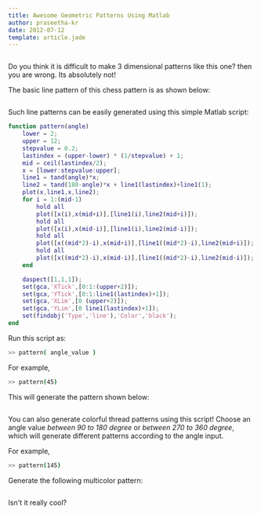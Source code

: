 ```yaml
---
title: Awesome Geometric Patterns Using Matlab
author: praseetha-kr
date: 2012-07-12
template: article.jade
---
```


<img title="pattern-chess" src="http://i844.photobucket.com/albums/ab6/voidimagineer/pattern-chess_zps935c0079.png" alt="" />

Do you think it is difficult to make 3 dimensional patterns like this one? then you are wrong. Its absolutely not! 

The basic line pattern of this chess pattern is as shown below:

<img title="35 deg pattern" src="http://i844.photobucket.com/albums/ab6/voidimagineer/35_zps17cad995.png" alt=""/>

Such line patterns can be easily generated using this simple Matlab script:

```matlab
function pattern(angle)
	lower = 2;
	upper = 12;
	stepvalue = 0.2;
	lastindex = (upper-lower) * (1/stepvalue) + 1;
	mid = ceil(lastindex/2);
	x = [lower:stepvalue:upper];
	line1 = tand(angle)*x;
	line2 = tand(180-angle)*x + line1(lastindex)+line1(1);
	plot(x,line1,x,line2);
	for i = 1:(mid-1)
		hold all
		plot([x(i),x(mid+i)],[line1(i),line2(mid+i)]);
		hold all
		plot([x(i),x(mid-i)],[line1(i),line2(mid-i)]);
		hold all
		plot([x((mid*2)-i),x(mid+i)],[line1((mid*2)-i),line2(mid+i)]);
		hold all
		plot([x((mid*2)-i),x(mid-i)],[line1((mid*2)-i),line2(mid-i)]);
	end

	daspect([1,1,1]);
	set(gca,'XTick',[0:1:(upper+2)]);
	set(gca,'YTick',[0:1:line1(lastindex)+1]);
	set(gca,'XLim',[0 (upper+2)]);
	set(gca,'YLim',[0 line1(lastindex)+1]);
	set(findobj('Type','line'),'Color','black');
end
```

Run this script as:
```bash
>> pattern( angle_value )
```

For example,

```bash
>> pattern(45)
```

This will generate the pattern shown below:

<img title="45 deg pattern" src="http://i844.photobucket.com/albums/ab6/voidimagineer/45_zps62323b27.png" alt="" />

You can also generate colorful thread patterns using this script! Choose an angle value <em>between 90 to 180 degree</em> or <em>between 270 to 360 degree</em>, which will generate different patterns according to the angle input.

For example,

```bash
>> pattern(145)
```

Generate the following multicolor pattern:

<img title="145 deg coloured pattern" src="http://i844.photobucket.com/albums/ab6/voidimagineer/145_zpsac6c8ebc.png" alt="" />

Isn't it really cool?